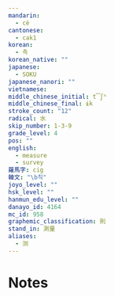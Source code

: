 ```yaml
---
mandarin:
  - cè
cantonese:
  - cak1
korean:
  - 측
korean_native: ""
japanese:
  - SOKU
japanese_nanori: ""
vietnamese:
middle_chinese_initial: t͡ʃʰ
middle_chinese_final: ɨk
stroke_count: "12"
radical: 水
skip_number: 1-3-9
grade_level: 4
pos: ""
english:
  - measure
  - survey
羅馬字: cig
韓文: "\b칙"
joyo_level: ""
hsk_level: ""
hanmun_edu_level: ""
danayo_id: 4164
mc_id: 958
graphemic_classification: 則
stand_in: 測量
aliases:
  - 测
---
```


# Notes
